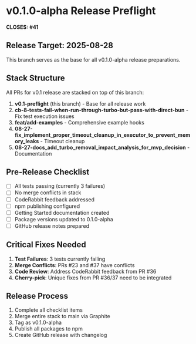 # v0.1.0-alpha Release Preflight

**CLOSES: #41**

## Release Target: 2025-08-28

This branch serves as the base for all v0.1.0-alpha release preparations.

## Stack Structure

All PRs for v0.1 release are stacked on top of this branch:

1. **v0.1-preflight** (this branch) - Base for all release work
2. **cb-8-tests-fail-when-run-through-turbo-but-pass-with-direct-bun** - Fix test execution issues  
3. **feat/add-examples** - Comprehensive example hooks
4. **08-27-fix_implement_proper_timeout_cleanup_in_executor_to_prevent_memory_leaks** - Timeout cleanup
5. **08-27-docs_add_turbo_removal_impact_analysis_for_mvp_decision** - Documentation

## Pre-Release Checklist

- [ ] All tests passing (currently 3 failures)
- [ ] No merge conflicts in stack
- [ ] CodeRabbit feedback addressed
- [ ] npm publishing configured
- [ ] Getting Started documentation created
- [ ] Package versions updated to 0.1.0-alpha
- [ ] GitHub release notes prepared

## Critical Fixes Needed

1. **Test Failures**: 3 tests currently failing
2. **Merge Conflicts**: PRs #23 and #37 have conflicts
3. **Code Review**: Address CodeRabbit feedback from PR #36
4. **Cherry-pick**: Unique fixes from PR #36/37 need to be integrated

## Release Process

1. Complete all checklist items
2. Merge entire stack to main via Graphite
3. Tag as v0.1.0-alpha
4. Publish all packages to npm
5. Create GitHub release with changelog